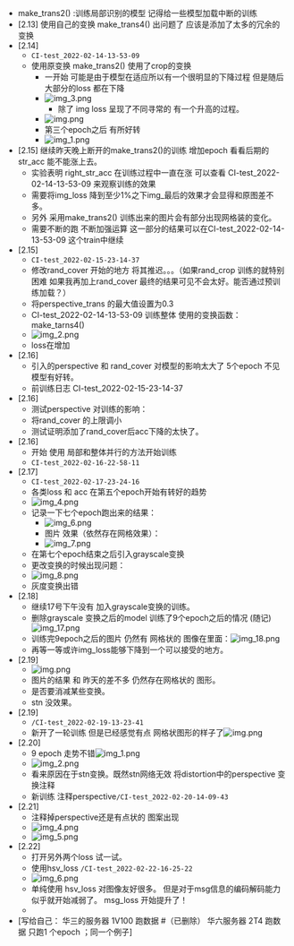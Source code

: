 - make_trans2() :训练局部识别的模型  记得给一些模型加载中断的训练 
- [2.13] 使用自己的变换 make_trans4() 出问题了 应该是添加了太多的冗余的变换
- [2.14] 
  - `CI-test_2022-02-14-13-53-09`
  - 使用原变换 make_trans2() 使用了crop的变换
    - 一开始 可能是由于模型在适应所以有一个很明显的下降过程 但是随后 大部分的loss 都在下降 
    - ![img_3.png](asset/img_3.png)
      - 除了 img loss 呈现了不同寻常的 有一个升高的过程。 
    - ![img.png](asset/img.png)
    - 第三个epoch之后 有所好转
    - ![img_1.png](asset/img_1.png)
- [2.15] 继续昨天晚上断开的make_trans2()的训练 增加epoch 看看后期的str_acc 能不能涨上去。
  - 实验表明 right_str_acc 在训练过程中一直在涨 可以查看 CI-test_2022-02-14-13-53-09 来观察训练的效果
  - 需要将img_loss 降到至少1%之下img_最后的效果才会显得和原图差不多。
  - 另外 采用make_trans2() 训练出来的图片会有部分出现网格装的变化。
  - 需要不断的跑 不断加强运算  这一部分的结果可以在CI-test_2022-02-14-13-53-09 这个train中继续 
- [2.15] 
  - `CI-test_2022-02-15-23-14-37`
  - 修改rand_cover 开始的地方 将其推迟。。。（如果rand_crop 训练的就特别困难 如果我再加上rand_cover 最终的结果可见不会太好。能否通过预训练加载？）
  - 将perspective_trans 的最大值设置为0.3
  - CI-test_2022-02-14-13-53-09 训练整体 使用的变换函数：make_tarns4()
  - ![img_2.png](asset/img_2.png)
  - loss在增加
- [2.16] 
  - 引入的perspective 和 rand_cover 对模型的影响太大了 5个epoch 不见模型有好转。
  - 前训练日志 CI-test_2022-02-15-23-14-37
- [2.16]
  - 测试perspective 对训练的影响：
  - 将rand_cover 的上限调小
  - 测试证明添加了rand_cover后acc下降的太快了。
- [2.16]
  - 开始 使用 局部和整体并行的方法开始训练 
  - `CI-test_2022-02-16-22-58-11`
- [2.17]
  - `CI-test_2022-02-17-23-24-16`
  - 各类loss 和 acc 在第五个epoch开始有转好的趋势
  - ![img_4.png](asset/img_4.png)
  - 记录一下七个epoch跑出来的结果：
    - ![img_6.png](asset/img_6.png)
    - 图片 效果（依然存在网格效果）：
    - ![img_7.png](asset/img_7.png)
  - 在第七个epoch结束之后引入grayscale变换 
  - 更改变换的时候出现问题：
  - ![img_8.png](asset/img_8.png)
  - 灰度变换出错
- [2.18] 
  - 继续17号下午没有 加入grayscale变换的训练。
  - 删除grayscale 变换之后的model 训练了9个epoch之后的情况 (随记)![img_17.png](asset/img_17.png)
  - 训练完9epoch之后的图片 仍然有 网格状的 图像在里面：![img_18.png](asset/img_18.png)
  - 再等一等或许img_loss能够下降到一个可以接受的地方。
- [2.19]
  - ![img.png](asset/img_21.png)
  - 图片的结果 和 昨天的差不多 仍然存在网格状的 图形。
  - 是否要消减某些变换。
  - stn 没效果。
- [2.19] 
  - `/CI-test_2022-02-19-13-23-41`
  - 新开了一轮训练 但是已经感觉有点 网格状图形的样子了![img.png](img.png)
- [2.20] 
  - 9 epoch 走势不错![img_1.png](img_1.png)
  - ![img_2.png](img_2.png)
  - 看来原因在于stn变换。既然stn网络无效 将distortion中的perspective 变换注释
  - 新训练 注释perspective`/CI-test_2022-02-20-14-09-43`
- [2.21]
  - 注释掉perspective还是有点状的 图案出现
  - ![img_4.png](img_4.png)
  - ![img_5.png](img_5.png)
- [2.22]
  - 打开另外两个loss 试一试。
  - 使用hsv_loss  `/CI-test_2022-02-22-16-25-22`
  - ![img_6.png](img_6.png)
  - 单纯使用 hsv_loss 对图像友好很多。 但是对于msg信息的编码解码能力似乎就开始减弱了。 msg_loss 开始提升了！
  - 
- [写给自己： 华三的服务器 1V100 跑数据 #（已删除） 华六服务器 2T4 跑数据 只跑1 个epoch   ；同一个例子]
